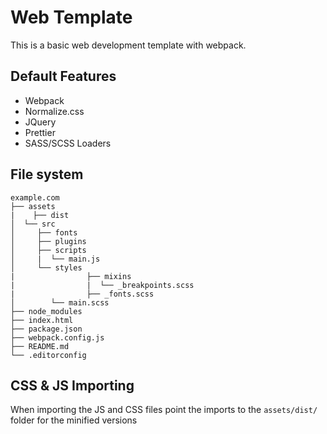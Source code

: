 # Web Template

This is a basic web development template with webpack.

## Default Features

- Webpack
- Normalize.css
- JQuery
- Prettier
- SASS/SCSS Loaders

## File system

```
example.com
├── assets
|	 ├── dist
│  └── src
│     ├── fonts
│     ├── plugins
│     ├── scripts
│     |  └── main.js
│     └── styles
|				 ├── mixins
|				 |  └── _breakpoints.scss
|				 ├── _fonts.scss
│        └── main.scss
├── node_modules
├── index.html
├── package.json
├── webpack.config.js
├── README.md
└── .editorconfig
```

## CSS & JS Importing

When importing the JS and CSS files point the imports to the `assets/dist/` folder for the minified versions
